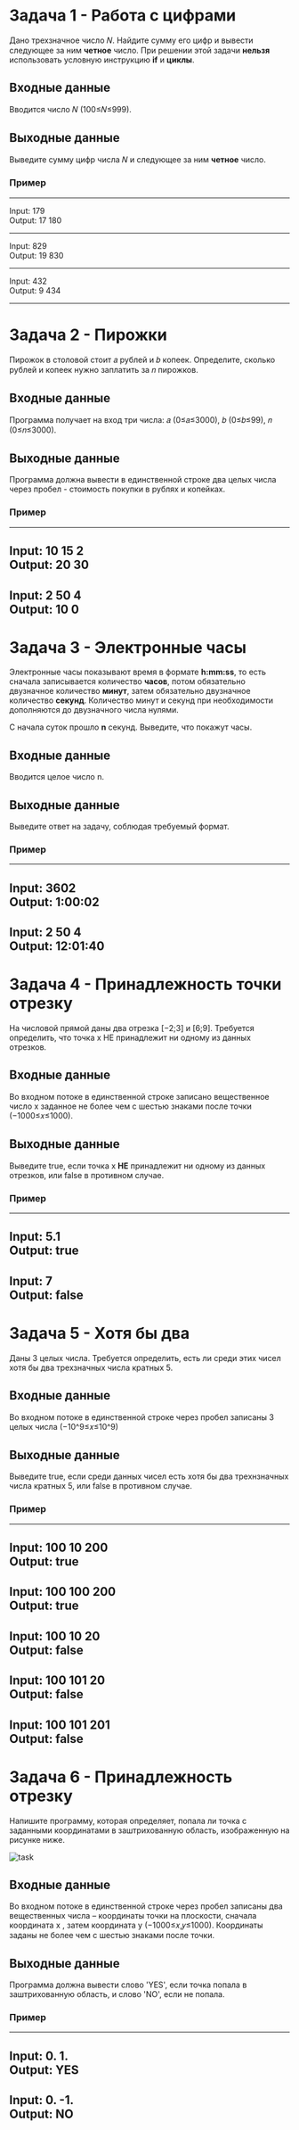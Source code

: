 # Задача 1 - Работа с цифрами

Дано трехзначное число 𝑁. Найдите сумму его цифр и вывести следующее за ним **четное** число.
При решении этой задачи **нельзя** использовать условную инструкцию **if** и **циклы**.

## Входные данные

Вводится число 𝑁 (100≤𝑁≤999).

## Выходные данные

Выведите сумму цифр числа 𝑁 и следующее за ним **четное** число.

### Пример

---

Input: 179 \
Output: 17 180

---

Input: 829 \
Output: 19 830

---

Input: 432 \
Output: 9 434

---

# Задача 2 - Пирожки

Пирожок в столовой стоит 𝑎 рублей и 𝑏 копеек. Определите, сколько рублей и копеек нужно заплатить за 𝑛 пирожков.

## Входные данные

Программа получает на вход три числа: 𝑎 (0≤𝑎≤3000), 𝑏 (0≤𝑏≤99), 𝑛 (0≤𝑛≤3000).

## Выходные данные

Программа должна вывести в единственной строке два целых числа через пробел - стоимость покупки в рублях и копейках.

### Пример

---
Input: 10 15 2 \
Output: 20 30
---
Input: 2 50 4 \
Output: 10 0
---

# Задача 3 - Электронные часы

Электронные часы показывают время в формате **h:mm:ss**, то есть сначала записывается количество **часов**, потом
обязательно двузначное количество **минут**, затем обязательно двузначное количество **секунд**. Количество минут и
секунд при необходимости дополняются до двузначного числа нулями.

С начала суток прошло **n** секунд. Выведите, что покажут часы.

## Входные данные

Вводится целое число n.

## Выходные данные

Выведите ответ на задачу, соблюдая требуемый формат.

### Пример

---
Input: 3602 \
Output: 1:00:02
---
Input: 2 50 4 \
Output: 12:01:40
---

# Задача 4 - Принадлежность точки отрезку

На числовой прямой даны два отрезка [−2;3] и [6;9]. Требуется определить, что точка x НЕ принадлежит ни одному из данных отрезков.

## Входные данные

Во входном потоке в единственной строке записано вещественное число x заданное не более чем с шестью знаками после точки (−1000≤𝑥≤1000).

## Выходные данные

Выведите true, если точка x **НЕ** принадлежит ни одному из данных отрезков, или false в противном случае.
### Пример

---
Input: 5.1 \
Output: true
---
Input: 7 \
Output: false
---

# Задача 5 - Хотя бы два

Даны 3 целых числа. Требуется определить, есть ли среди этих чисел хотя бы два трехзначных числа кратных 5.

## Входные данные

Во входном потоке в единственной строке через пробел записаны 3 целых числа (−10^9≤𝑥≤10^9)

## Выходные данные

Выведите true, если среди данных чисел есть хотя бы два трехнзначных числа кратных 5, или false в противном случае.

### Пример

---
Input: 100 10 200 \
Output: true
---
Input: 100 100 200 \
Output: true
--- 
Input: 100 10 20 \
Output: false
--- 
Input: 100 101 20 \
Output: false
--- 
Input: 100 101 201 \
Output: false
--- 

# Задача 6 - Принадлежность отрезку

Напишите программу, которая определяет, попала ли точка с заданными координатами в заштрихованную область, изображенную на рисунке ниже.

![task](Point-3.png)
## Входные данные

Во входном потоке в единственной строке через пробел записаны два вещественных числа – координаты точки на плоскости, сначала координата x , затем координата y (−1000≤𝑥,𝑦≤1000). Координаты заданы не более чем с шестью знаками после точки.

## Выходные данные

Программа должна вывести слово 'YES', если точка попала в заштрихованную область, и слово 'NO', если не попала.
### Пример

---
Input: 0. 1. \
Output: YES
---
Input: 0. -1. \
Output: NO
---
